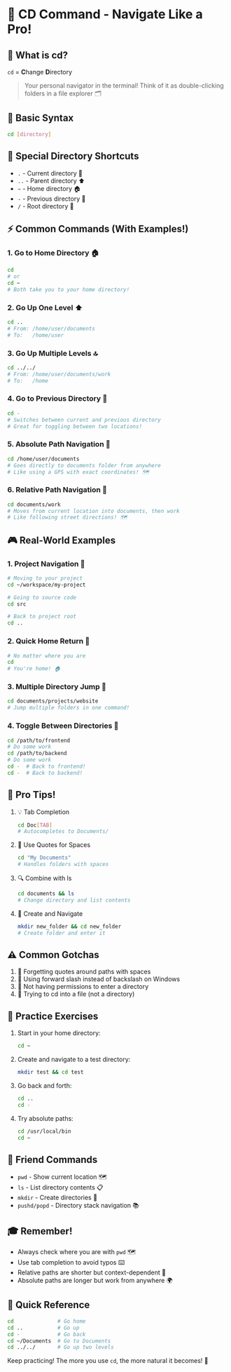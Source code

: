 # 🚀 CD Command - Navigate Like a Pro!

## 🤔 What is cd?
`cd` = **C**hange **D**irectory
> Your personal navigator in the terminal! Think of it as double-clicking folders in a file explorer 🗂️

## 🎯 Basic Syntax
```bash
cd [directory]
```

## 📍 Special Directory Shortcuts
- `.` - Current directory 📍
- `..` - Parent directory ⬆️
- `~` - Home directory 🏠
- `-` - Previous directory 🔄
- `/` - Root directory 🌳

## ⚡ Common Commands (With Examples!)

### 1. Go to Home Directory 🏠
```bash
cd
# or
cd ~
# Both take you to your home directory!
```

### 2. Go Up One Level ⬆️
```bash
cd ..
# From: /home/user/documents
# To:   /home/user
```

### 3. Go Up Multiple Levels 🔝
```bash
cd ../../
# From: /home/user/documents/work
# To:   /home
```

### 4. Go to Previous Directory 🔄
```bash
cd -
# Switches between current and previous directory
# Great for toggling between two locations!
```

### 5. Absolute Path Navigation 🎯
```bash
cd /home/user/documents
# Goes directly to documents folder from anywhere
# Like using a GPS with exact coordinates! 🗺️
```

### 6. Relative Path Navigation 🚶
```bash
cd documents/work
# Moves from current location into documents, then work
# Like following street directions! 🗺️
```

## 🎮 Real-World Examples

### 1. Project Navigation 💼
```bash
# Moving to your project
cd ~/workspace/my-project

# Going to source code
cd src

# Back to project root
cd ..
```

### 2. Quick Home Return 🏃
```bash
# No matter where you are
cd
# You're home! 🏠
```

### 3. Multiple Directory Jump 🦘
```bash
cd documents/projects/website
# Jump multiple folders in one command!
```

### 4. Toggle Between Directories 🔄
```bash
cd /path/to/frontend
# Do some work
cd /path/to/backend
# Do some work
cd -  # Back to frontend!
cd -  # Back to backend!
```

## 🚀 Pro Tips!

1. 💡 Tab Completion
   ```bash
   cd Doc[TAB]
   # Autocompletes to Documents/
   ```

2. 🎯 Use Quotes for Spaces
   ```bash
   cd "My Documents"
   # Handles folders with spaces
   ```

3. 🔍 Combine with ls
   ```bash
   cd documents && ls
   # Change directory and list contents
   ```

4. 📂 Create and Navigate
   ```bash
   mkdir new_folder && cd new_folder
   # Create folder and enter it
   ```

## ⚠️ Common Gotchas
1. 🔴 Forgetting quotes around paths with spaces
2. 🔴 Using forward slash instead of backslash on Windows
3. 🔴 Not having permissions to enter a directory
4. 🔴 Trying to cd into a file (not a directory)

## 🎯 Practice Exercises
1. Start in your home directory:
   ```bash
   cd ~
   ```

2. Create and navigate to a test directory:
   ```bash
   mkdir test && cd test
   ```

3. Go back and forth:
   ```bash
   cd ..
   cd -
   ```

4. Try absolute paths:
   ```bash
   cd /usr/local/bin
   cd ~
   ```

## 🤝 Friend Commands
- `pwd` - Show current location 🗺️
- `ls` - List directory contents 📋
- `mkdir` - Create directories 📁
- `pushd/popd` - Directory stack navigation 📚

## 🎓 Remember!
- Always check where you are with `pwd` 🗺️
- Use tab completion to avoid typos ⌨️
- Relative paths are shorter but context-dependent 🎯
- Absolute paths are longer but work from anywhere 🌍

## 🌟 Quick Reference
```bash
cd              # Go home
cd ..           # Go up
cd -            # Go back
cd ~/Documents  # Go to Documents
cd ../../       # Go up two levels
```

Keep practicing! The more you use `cd`, the more natural it becomes! 🚀 